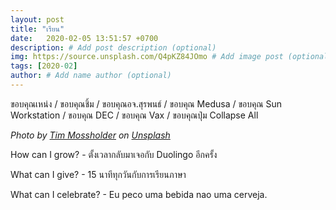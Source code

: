 ```yaml
---
layout: post
title: "เรียน"
date:   2020-02-05 13:51:57 +0700
description: # Add post description (optional)
img: https://source.unsplash.com/Q4pKZ84JOmo # Add image post (optional)
tags: [2020-02]
author: # Add name author (optional)
---
```

ขอบคุณเหน่ง / ขอบคุณชิ้ม / ขอบคุณอจ.สุรพนธ์ / ขอบคุณ Medusa / ขอบคุณ Sun Workstation / ขอบคุณ DEC / ขอบคุณ Vax / ขอบคุณปุ่ม Collapse All

*Photo by [Tim Mossholder](https://unsplash.com/@timmossholder) on [Unsplash](https://unsplash.com)*

<i class="fa fa-child" style="color:plum"></i>

How can I grow? - ตั้งเวลากลับมาเจอกับ Duolingo อีกครั้ง

What can I give? - 15 นาทีทุกวันกับการเรียนภาษา

What can I celebrate? - Eu peco uma bebida nao uma cerveja.
